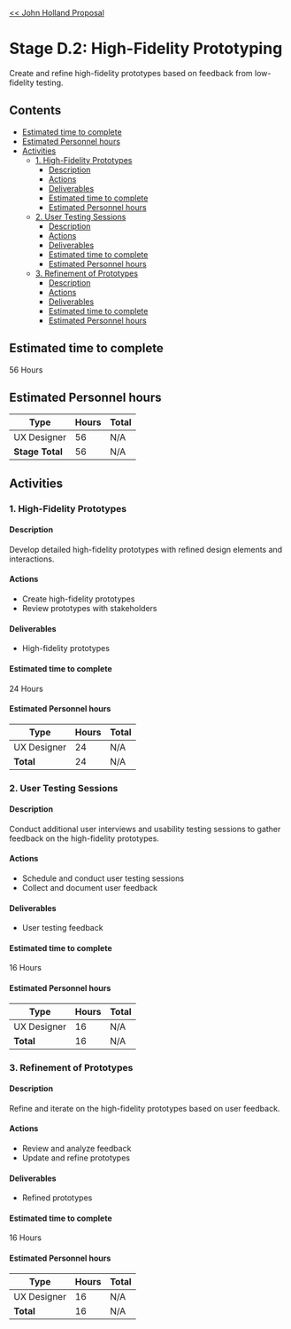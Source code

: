 [<< John Holland Proposal](../../../proposal.md)

# Stage D.2: High-Fidelity Prototyping

Create and refine high-fidelity prototypes based on feedback from low-fidelity testing.

## <a name='Contents'></a>Contents
<!-- vscode-markdown-toc -->
* [Estimated time to complete](#Estimatedtimetocomplete)
* [Estimated Personnel hours](#EstimatedPersonnelhours)
* [Activities](#Activities)
	* [1. High-Fidelity Prototypes](#High-FidelityPrototypes)
		* [Description](#Description)
		* [Actions](#Actions)
		* [Deliverables](#Deliverables)
		* [Estimated time to complete](#Estimatedtimetocomplete-1)
		* [Estimated Personnel hours](#EstimatedPersonnelhours-1)
	* [2. User Testing Sessions](#UserTestingSessions)
		* [Description](#Description-1)
		* [Actions](#Actions-1)
		* [Deliverables](#Deliverables-1)
		* [Estimated time to complete](#Estimatedtimetocomplete-1)
		* [Estimated Personnel hours](#EstimatedPersonnelhours-1)
	* [3. Refinement of Prototypes](#RefinementofPrototypes)
		* [Description](#Description-1)
		* [Actions](#Actions-1)
		* [Deliverables](#Deliverables-1)
		* [Estimated time to complete](#Estimatedtimetocomplete-1)
		* [Estimated Personnel hours](#EstimatedPersonnelhours-1)

<!-- vscode-markdown-toc-config
	numbering=false
	autoSave=false
	/vscode-markdown-toc-config -->
<!-- /vscode-markdown-toc -->

## <a name='Estimatedtimetocomplete'></a>Estimated time to complete

56 Hours

## <a name='EstimatedPersonnelhours'></a>Estimated Personnel hours

| Type             | Hours | Total    |
|------------------|-------|----------|
| UX Designer      | 56    | N/A      |
| **Stage Total**  | 56    | N/A      |

## <a name='Activities'></a>Activities

### <a name='High-FidelityPrototypes'></a>1. High-Fidelity Prototypes

#### <a name='Description'></a>Description

Develop detailed high-fidelity prototypes with refined design elements and interactions.

#### <a name='Actions'></a>Actions

- Create high-fidelity prototypes
- Review prototypes with stakeholders

#### <a name='Deliverables'></a>Deliverables

- High-fidelity prototypes

#### <a name='Estimatedtimetocomplete-1'></a>Estimated time to complete

24 Hours

#### <a name='EstimatedPersonnelhours-1'></a>Estimated Personnel hours

| Type             | Hours | Total    |
|------------------|-------|----------|
| UX Designer      | 24    | N/A      |
| **Total**        | 24    | N/A      |

### <a name='UserTestingSessions'></a>2. User Testing Sessions

#### <a name='Description-1'></a>Description

Conduct additional user interviews and usability testing sessions to gather feedback on the high-fidelity prototypes.

#### <a name='Actions-1'></a>Actions

- Schedule and conduct user testing sessions
- Collect and document user feedback

#### <a name='Deliverables-1'></a>Deliverables

- User testing feedback

#### <a name='Estimatedtimetocomplete-1'></a>Estimated time to complete

16 Hours

#### <a name='EstimatedPersonnelhours-1'></a>Estimated Personnel hours

| Type             | Hours | Total    |
|------------------|-------|----------|
| UX Designer      | 16    | N/A      |
| **Total**        | 16    | N/A      |

### <a name='RefinementofPrototypes'></a>3. Refinement of Prototypes

#### <a name='Description-1'></a>Description

Refine and iterate on the high-fidelity prototypes based on user feedback.

#### <a name='Actions-1'></a>Actions

- Review and analyze feedback
- Update and refine prototypes

#### <a name='Deliverables-1'></a>Deliverables

- Refined prototypes

#### <a name='Estimatedtimetocomplete-1'></a>Estimated time to complete

16 Hours

#### <a name='EstimatedPersonnelhours-1'></a>Estimated Personnel hours

| Type             | Hours | Total    |
|------------------|-------|----------|
| UX Designer      | 16    | N/A      |
| **Total**        | 16    | N/A      |
